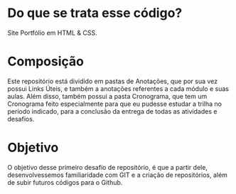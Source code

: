 # Do que se trata esse código?
Site Portfólio em HTML &amp; CSS.

# Composição
Este repositório está dividido em pastas de Anotações, que por sua vez possui Links Úteis, e também a anotações referentes a cada módulo e suas aulas.
Além disso, também possui a pasta Cronograma, que tem um Cronograma feito especialmente para que eu pudesse estudar a trilha no período indicado, para a conclusão da entrega de todas as atividades e desafios.

# Objetivo
O objetivo desse primeiro desafio de repositório, é que a partir dele, desenvolvessemos familiaridade com GIT e a criação de repositórios, além de subir futuros códigos para o Github.
